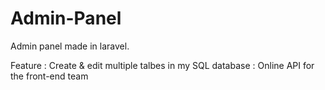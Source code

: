 # Admin-Panel
Admin panel made in laravel. 

Feature : Create & edit multiple talbes in my SQL database
        : Online API for the front-end team
